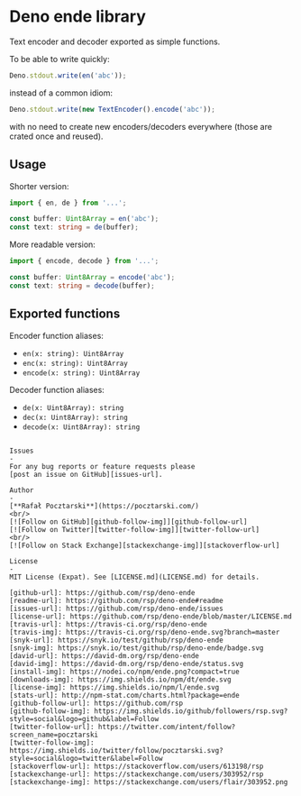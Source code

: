 Deno ende library
=
Text encoder and decoder exported as simple functions.

To be able to write quickly:
```ts
Deno.stdout.write(en('abc'));
```
instead of a common idiom:
```ts
Deno.stdout.write(new TextEncoder().encode('abc'));
```
with no need to create new encoders/decoders everywhere
(those are crated once and reused).

Usage
-

Shorter version:

```ts
import { en, de } from '...';

const buffer: Uint8Array = en('abc');
const text: string = de(buffer);
```

More readable version:

```ts
import { encode, decode } from '...';

const buffer: Uint8Array = encode('abc');
const text: string = decode(buffer);
```

Exported functions
-

Encoder function aliases:

- `en(x: string): Uint8Array`
- `enc(x: string): Uint8Array`
- `encode(x: string): Uint8Array`

Decoder function aliases:

- `de(x: Uint8Array): string`
- `dec(x: Uint8Array): string`
- `decode(x: Uint8Array): string`

```

Issues
-
For any bug reports or feature requests please
[post an issue on GitHub][issues-url].

Author
-
[**Rafał Pocztarski**](https://pocztarski.com/)
<br/>
[![Follow on GitHub][github-follow-img]][github-follow-url]
[![Follow on Twitter][twitter-follow-img]][twitter-follow-url]
<br/>
[![Follow on Stack Exchange][stackexchange-img]][stackoverflow-url]

License
-
MIT License (Expat). See [LICENSE.md](LICENSE.md) for details.

[github-url]: https://github.com/rsp/deno-ende
[readme-url]: https://github.com/rsp/deno-ende#readme
[issues-url]: https://github.com/rsp/deno-ende/issues
[license-url]: https://github.com/rsp/deno-ende/blob/master/LICENSE.md
[travis-url]: https://travis-ci.org/rsp/deno-ende
[travis-img]: https://travis-ci.org/rsp/deno-ende.svg?branch=master
[snyk-url]: https://snyk.io/test/github/rsp/deno-ende
[snyk-img]: https://snyk.io/test/github/rsp/deno-ende/badge.svg
[david-url]: https://david-dm.org/rsp/deno-ende
[david-img]: https://david-dm.org/rsp/deno-ende/status.svg
[install-img]: https://nodei.co/npm/ende.png?compact=true
[downloads-img]: https://img.shields.io/npm/dt/ende.svg
[license-img]: https://img.shields.io/npm/l/ende.svg
[stats-url]: http://npm-stat.com/charts.html?package=ende
[github-follow-url]: https://github.com/rsp
[github-follow-img]: https://img.shields.io/github/followers/rsp.svg?style=social&logo=github&label=Follow
[twitter-follow-url]: https://twitter.com/intent/follow?screen_name=pocztarski
[twitter-follow-img]: https://img.shields.io/twitter/follow/pocztarski.svg?style=social&logo=twitter&label=Follow
[stackoverflow-url]: https://stackoverflow.com/users/613198/rsp
[stackexchange-url]: https://stackexchange.com/users/303952/rsp
[stackexchange-img]: https://stackexchange.com/users/flair/303952.png
